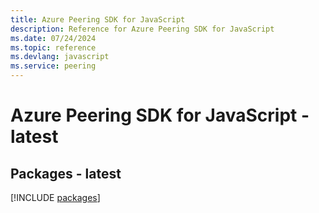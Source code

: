 ```yaml
---
title: Azure Peering SDK for JavaScript
description: Reference for Azure Peering SDK for JavaScript
ms.date: 07/24/2024
ms.topic: reference
ms.devlang: javascript
ms.service: peering
---
```

# Azure Peering SDK for JavaScript - latest
## Packages - latest
[!INCLUDE [packages](peering-index.md)]